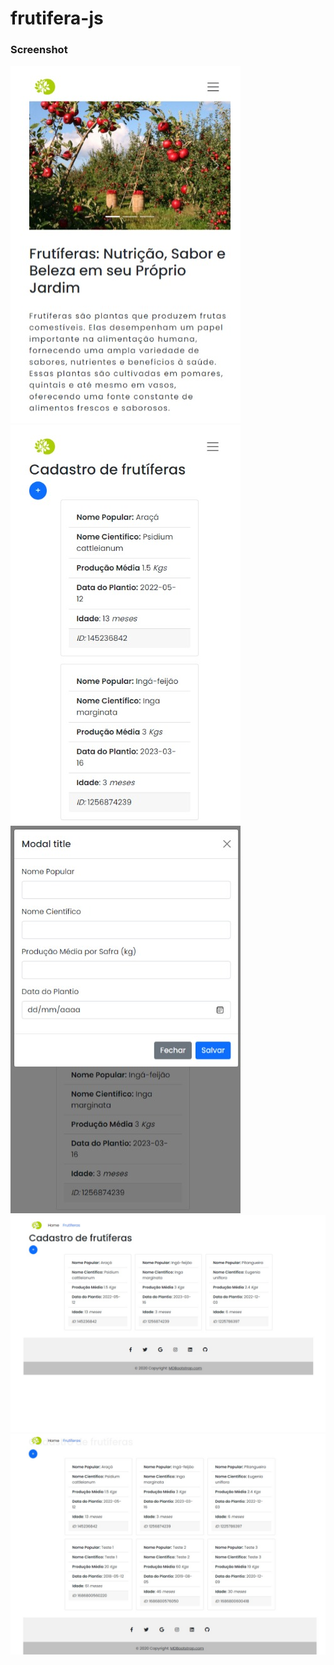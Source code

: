 # frutifera-js

### Screenshot

<img src="./frutifera-js/doc/indexmobile.jpeg">
<img src="./frutifera-js/doc/frutmobile.jpeg">
<img src="./frutifera-js/doc/modalmobile.jpeg">
<img src="./frutifera-js/doc/frutdesktop.jpeg">
<img src="./frutifera-js/doc/testdesktop.jpeg">
